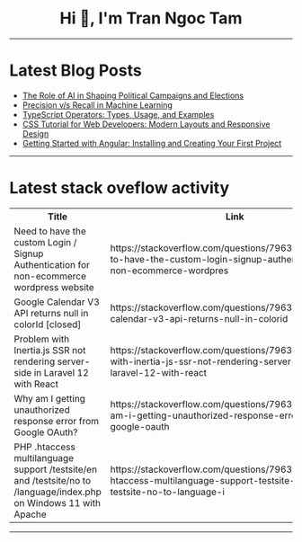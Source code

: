 <h1 align="center">Hi 👋, I'm Tran Ngoc Tam</h1>

---

# Latest Blog Posts 
<!-- BLOG-POST-LIST:START -->
- [The Role of AI in Shaping Political Campaigns and Elections](https://dev.to/bridgegroupsolutions/the-role-of-ai-in-shaping-political-campaigns-and-elections-74f)
- [Precision v/s Recall in Machine Learning](https://dev.to/lea_abraham_7a0232a6cd616/precision-vs-recall-in-machine-learning-41af)
- [TypeScript Operators: Types, Usage, and Examples](https://dev.to/rishabhtpt/typescript-operators-types-usage-and-examples-3g1)
- [CSS Tutorial for Web Developers: Modern Layouts and Responsive Design](https://dev.to/pythontutorial/css-tutorial-for-web-developers-modern-layouts-and-responsive-design-3oh7)
- [Getting Started with Angular: Installing and Creating Your First Project](https://dev.to/manthanank/getting-started-with-angular-installing-and-creating-your-first-project-2a16)
<!-- BLOG-POST-LIST:END -->

---

# Latest stack oveflow activity
<table>
  <tr><th>Title</th><th>Link</th></tr>
  <!-- STACKOVERFLOW:START --><tr><td>Need to have the custom Login / Signup Authentication for non-ecommerce wordpress website</td><td>https://stackoverflow.com/questions/79636264/need-to-have-the-custom-login-signup-authentication-for-non-ecommerce-wordpres</td></tr><tr><td>Google Calendar V3 API returns null in colorId [closed]</td><td>https://stackoverflow.com/questions/79636246/google-calendar-v3-api-returns-null-in-colorid</td></tr><tr><td>Problem with Inertia.js SSR not rendering server-side in Laravel 12 with React</td><td>https://stackoverflow.com/questions/79636128/problem-with-inertia-js-ssr-not-rendering-server-side-in-laravel-12-with-react</td></tr><tr><td>Why am I getting unauthorized response error from Google OAuth?</td><td>https://stackoverflow.com/questions/79636085/why-am-i-getting-unauthorized-response-error-from-google-oauth</td></tr><tr><td>PHP .htaccess multilanguage support /testsite/en and /testsite/no to /language/index.php on Windows 11 with Apache</td><td>https://stackoverflow.com/questions/79635954/php-htaccess-multilanguage-support-testsite-en-and-testsite-no-to-language-i</td></tr><!-- STACKOVERFLOW:END -->
</table>

---


